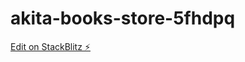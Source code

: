 # akita-books-store-5fhdpq

[Edit on StackBlitz ⚡️](https://stackblitz.com/edit/akita-books-store-5fhdpq)
